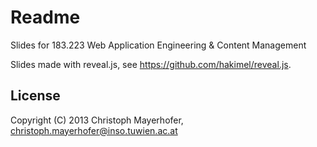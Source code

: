 # Readme

Slides for 183.223 Web Application Engineering & Content Management

Slides made with reveal.js, see https://github.com/hakimel/reveal.js.

## License

Copyright (C) 2013 Christoph Mayerhofer, christoph.mayerhofer@inso.tuwien.ac.at
